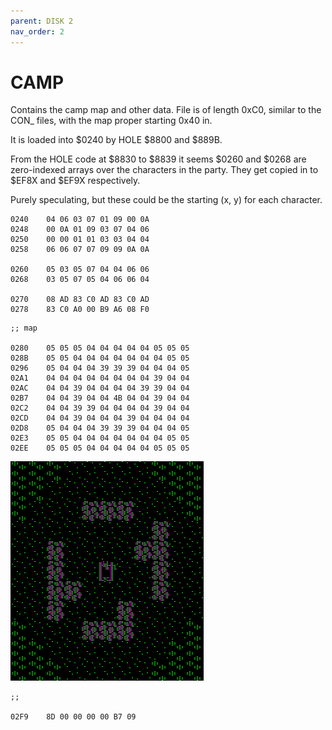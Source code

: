 ```yaml
---
parent: DISK 2
nav_order: 2
---
```


# CAMP

Contains the camp map and other data. File is of length 0xC0, similar to the CON_ files, with the map proper starting 0x40 in.

It is loaded into $0240 by HOLE $8800 and $889B.

From the HOLE code at $8830 to $8839 it seems $0260 and $0268 are zero-indexed arrays over the characters in the party. They get copied in to $EF8X and $EF9X respectively.

Purely speculating, but these could be the starting (x, y) for each character.

```
0240    04 06 03 07 01 09 00 0A
0248    00 0A 01 09 03 07 04 06
0250    00 00 01 01 03 03 04 04
0258    06 06 07 07 09 09 0A 0A

0260    05 03 05 07 04 04 06 06
0268    03 05 07 05 04 06 06 04

0270    08 AD 83 C0 AD 83 C0 AD
0278    83 C0 A0 00 B9 A6 08 F0
```

```
;; map

0280    05 05 05 04 04 04 04 04 05 05 05
028B    05 05 04 04 04 04 04 04 04 05 05
0296    05 04 04 04 39 39 39 04 04 04 05
02A1    04 04 04 04 04 04 04 04 39 04 04
02AC    04 04 39 04 04 04 04 39 39 04 04
02B7    04 04 39 04 04 4B 04 04 39 04 04
02C2    04 04 39 39 04 04 04 04 39 04 04
02CD    04 04 39 04 04 04 39 04 04 04 04
02D8    05 04 04 04 39 39 39 04 04 04 05
02E3    05 05 04 04 04 04 04 04 04 05 05
02EE    05 05 05 04 04 04 04 04 05 05 05
```

![CAMP map](/assets/game/02_CAMP.png)

```
;;

02F9    8D 00 00 00 00 B7 09
```

